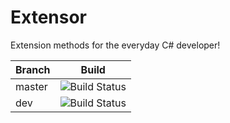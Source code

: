
# Extensor 
Extension methods for the everyday C# developer!  

| Branch | Build                                                                                                                        |
|--------|------------------------------------------------------------------------------------------------------------------------------|
| master | ![Build Status](https://jrsosa.visualstudio.com/_apis/public/build/definitions/ae28eed0-7e27-4299-a8d7-89ef8b8e0df5/6/badge) |
| dev    | ![Build Status](https://jrsosa.visualstudio.com/_apis/public/build/definitions/ae28eed0-7e27-4299-a8d7-89ef8b8e0df5/7/badge) |

  


